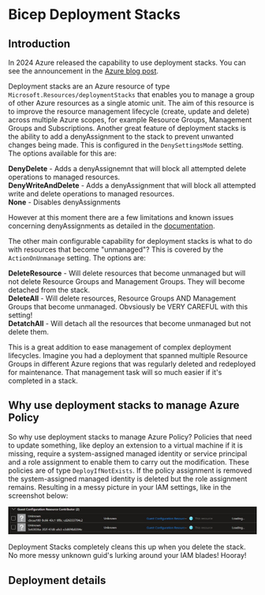 # Bicep Deployment Stacks

## Introduction

In 2024 Azure released the capability to use deployment stacks.  You can see the announcement in the [Azure blog post](https://techcommunity.microsoft.com/blog/azuregovernanceandmanagementblog/arm-deployment-stacks-now-ga/4145469).

Deployment stacks are an Azure resource of type ```Microsoft.Resources/deploymentStacks``` that enables you to manage a group of other Azure resources as a single atomic unit.  The aim of this resource is to improve the resource management lifecycle (create, update and delete) across multiple Azure scopes, for example Resource Groups, Management Groups and Subscriptions.  Another great feature of deployment stacks is the ability to add a denyAssignment to the stack to prevent unwanted changes being made. This is configured in the ```DenySettingsMode``` setting.  The options available for this are:

**DenyDelete** - Adds a denyAssignemnt that will block all attempted delete operations to managed resources.<br/>
**DenyWriteAndDelete** - Adds a denyAssignment that will block all attempted write and delete operations to managed resources.<br/>
**None** - Disables denyAssignments

However at this moment there are a few limitations and known issues concerning denyAssignments as detailed in the [documentation](https://learn.microsoft.com/en-us/azure/azure-resource-manager/bicep/deployment-stacks?tabs=azure-powershell#known-limitations).

The other main configurable capability for deployment stacks is what to do with resources that become "unmanaged"?  This is covered by the ```ActionOnUnmanage``` setting.  The options are:

**DeleteResource** - Will delete resources that become unmanaged but will not delete Resource Groups and Management Groups.  They will become detached from the stack.<br/>
**DeleteAll** - Will delete resources, Resource Groups AND Management Groups that become unmanaged.  Obvsiously be VERY CAREFUL with this setting!<br/>
**DetatchAll** - Will detach all the resources that become unmanaged but not delete them.

This is a great addition to ease management of complex deployment lifecycles.  Imagine you had a deployment that spanned multiple Resource Groups in different Azure regions that was regularly deleted and redeployed for maintenance.  That management task will so much easier if it's completed in a stack.

## Why use deployment stacks to manage Azure Policy

So why use deployment stacks to manage Azure Policy?  Policies that need to update something, like deploy an extension to a virtual machine if it is missing, require a system-assigned managed identity or service principal and a role assignment to enable them to carry out the modification.  These policies are of type ```DeployIfNotExists```.  If the policy assignment is removed the system-assigned managed identity is deleted but the role assignment remains.  Resulting in a messy picture in your IAM settings, like in the screenshot below:

![Orphaned Role Assignment](https://github.com/paul-mccormack/BicepDeploymentStacks/blob/main/images/orphanedRoleAssignment.jpg)

Deployment Stacks completely cleans this up when you delete the stack.  No more messy unknown guid's lurking around your IAM blades!  Hooray!

## Deployment details


